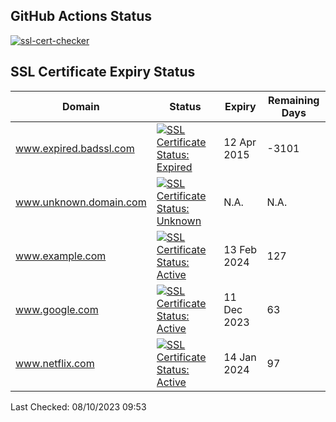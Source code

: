 ## GitHub Actions Status
[![ssl-cert-checker](https://github.com/owxiang/ssl-cert-checker/actions/workflows/ssl-cert-checker.yml/badge.svg?branch=main)](https://github.com/owxiang/ssl-cert-checker/actions/workflows/ssl-cert-checker.yml)
## SSL Certificate Expiry Status
<!-- prettier-ignore -->
| Domain | Status | Expiry | Remaining Days |
|--------|--------|--------|----------------|
| www.expired.badssl.com | [![SSL Certificate Status: Expired](https://img.shields.io/badge/Expired-red.svg)](expired.badssl.com) | 12 Apr 2015 | -3101 |
| www.unknown.domain.com | [![SSL Certificate Status: Unknown](https://img.shields.io/badge/Unknown-lightgrey.svg)](unknown.domain.com) | N.A. | N.A. |
| www.example.com | [![SSL Certificate Status: Active](https://img.shields.io/badge/Active-brightgreen.svg)](example.com) | 13 Feb 2024 | 127 |
| www.google.com | [![SSL Certificate Status: Active](https://img.shields.io/badge/Active-brightgreen.svg)](google.com) | 11 Dec 2023 | 63 |
| www.netflix.com | [![SSL Certificate Status: Active](https://img.shields.io/badge/Active-brightgreen.svg)](netflix.com) | 14 Jan 2024 | 97 |

Last Checked: 08/10/2023 09:53
